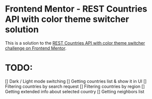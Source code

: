 # Frontend Mentor - REST Countries API with color theme switcher solution

This is a solution to the [REST Countries API with color theme switcher challenge on Frontend Mentor](https://www.frontendmentor.io/challenges/rest-countries-api-with-color-theme-switcher-5cacc469fec04111f7b848ca).

# TODO:
[] Dark / Light mode switching
[] Getting countries list & show it in UI
[] Filtering countries by search request
[] Filtering countries by region
[] Getting extended info about selected country
[] Getting neighbors list

